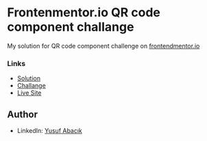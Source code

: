 # Frontenmentor.io QR code component challange

My solution for QR code component challenge on [frontendmentor.io](frontendmentor.io)

### Links

- [Solution](https://www.frontendmentor.io/solutions/card-with-htmlandcss-pbx38VZO1C)
- [Challange](https://www.frontendmentor.io/challenges/qr-code-component-iux_sIO_H)
- [Live Site](https://nepcen.github.io/Frontend-Mentor-QR-code-component/)

## Author

- LinkedIn: [Yusuf Abacık](https://www.linkedin.com/in/yusufabacik/)
